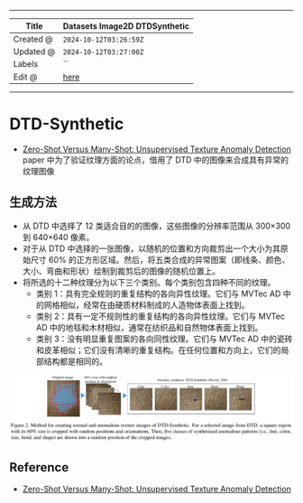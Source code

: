 -----

| Title     | Datasets Image2D DTDSynthetic                         |
| --------- | ----------------------------------------------------- |
| Created @ | `2024-10-12T03:26:59Z`                                |
| Updated @ | `2024-10-12T03:27:00Z`                                |
| Labels    | \`\`                                                  |
| Edit @    | [here](https://github.com/junxnone/aiwiki/issues/482) |

-----

# DTD-Synthetic

  - [Zero-Shot Versus Many-Shot: Unsupervised Texture Anomaly
    Detection](https://openaccess.thecvf.com/content/WACV2023/papers/Aota_Zero-Shot_Versus_Many-Shot_Unsupervised_Texture_Anomaly_Detection_WACV_2023_paper.pdf)
    paper 中为了验证纹理方面的论点，借用了 DTD 中的图像来合成具有异常的纹理图像

## 生成方法

  - 从 DTD 中选择了 12 类适合目的的图像，这些图像的分辨率范围从 300×300 到 640×640 像素。
  - 对于从 DTD 中选择的一张图像，以随机的位置和方向裁剪出一个大小为其原始尺寸 60%
    的正方形区域。然后，将五类合成的异常图案（即线条、颜色、大小、弯曲和形状）绘制到裁剪后的图像的随机位置上。
  - 将所选的十二种纹理分为以下三个类别。每个类别包含四种不同的纹理。
      - 类别 1：具有完全规则的重复结构的各向异性纹理。它们与 MVTec AD
        中的网格相似，经常在由硬质材料制成的人造物体表面上找到。
      - 类别 2：具有一定不规则性的重复结构的各向异性纹理。它们与 MVTec AD
        中的地毯和木材相似，通常在纺织品和自然物体表面上找到。
      - 类别 3：没有明显重复图案的各向同性纹理。它们与 MVTec AD
        中的瓷砖和皮革相似；它们没有清晰的重复结构。在任何位置和方向上，它们的局部结构都是相同的。

![image](media/9653b699767cda0545c5f0576b6550f58be73084.png)

## Reference

  - [Zero-Shot Versus Many-Shot: Unsupervised Texture Anomaly
    Detection](https://openaccess.thecvf.com/content/WACV2023/papers/Aota_Zero-Shot_Versus_Many-Shot_Unsupervised_Texture_Anomaly_Detection_WACV_2023_paper.pdf)
